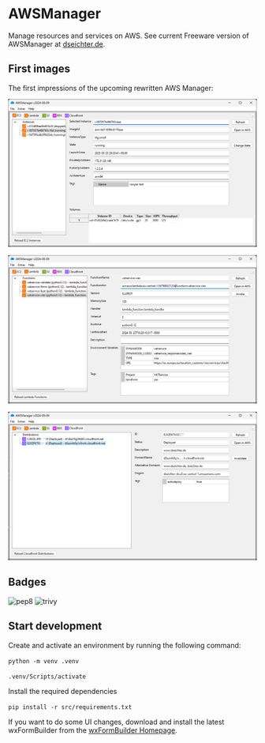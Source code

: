 # AWSManager

Manage resources and services on AWS. See current Freeware version of AWSManager at [dseichter.de](https://www.dseichter.de/aws-manager/).

## First images

The first impressions of the upcoming rewritten AWS Manager:

![EC2](images/ec2.png)

![Lambda](images/lambda.png)

![Cloudfront](images/cloudfront.png)

## Badges

![pep8](https://github.com/dseichter/AWSManager/actions/workflows/pep8.yml/badge.svg)
![trivy](https://github.com/dseichter/AWSManager/actions/workflows/trivy.yml/badge.svg)

## Start development

Create and activate an environment by running the following command:

```python -m venv .venv```

```.venv/Scripts/activate```

Install the required dependencies

```pip install -r src/requirements.txt```

If you want to do some UI changes, download and install the latest wxFormBuilder from the [wxFormBuilder Homepage](https://github.com/wxFormBuilder/wxFormBuilder).

